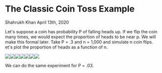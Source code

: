 The Classic Coin Toss Example
================
Shahrukh Khan
April 13th, 2020

Let's suppose a coin has probability P of falling heads up. If we flip the coin many times, we would expect the proportion of
heads to be near p. We will make this formal later. Take P = .3 and n = 1,000 and simulate n coin flips. 
et's plot the proportion of heads as a function of n. 

![](usinr_files/figure-markdown_github/unnamed-chunk-4-1.png)<!-- -->![](usinr_files/figure-markdown_github/unnamed-chunk-4-2.png)<!-- -->![](usinr_files/figure-markdown_github/unnamed-chunk-4-3.png)<!-- -->![](usinr_files/figure-markdown_github/unnamed-chunk-4-4.png)<!-- -->![](usinr_files/figure-markdown_github/unnamed-chunk-4-5.png)<!-- -->![](usinr_files/figure-markdown_github/unnamed-chunk-4-6.png)<!-- -->![](usinr_files/figure-markdown_github/unnamed-chunk-4-7.png)<!-- -->

We can do the same experiment for P = .03.
